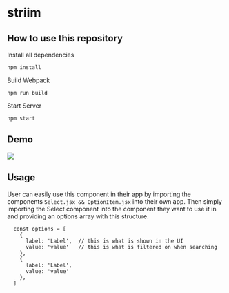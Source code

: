 # striim

## How to use this repository
Install all dependencies

`npm install`

Build Webpack 

`npm run build`

Start Server

`npm start`


## Demo

![](https://i.imgur.com/zbCELuN.gif)


## Usage

User can easily use this component in their app by importing the components `Select.jsx && OptionItem.jsx` into their own app. Then simply importing the Select component into the component they want to use it in and providing an options array with this structure.

``` 
  const options = [
    {
      label: 'Label',  // this is what is shown in the UI
      value: 'value'   // this is what is filtered on when searching
    },
    {
      label: 'Label',
      value: 'value'
    },
  ]